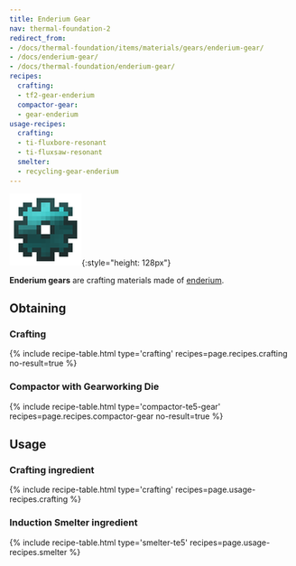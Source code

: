 ```yaml
---
title: Enderium Gear
nav: thermal-foundation-2
redirect_from:
- /docs/thermal-foundation/items/materials/gears/enderium-gear/
- /docs/enderium-gear/
- /docs/thermal-foundation/enderium-gear/
recipes:
  crafting:
  - tf2-gear-enderium
  compactor-gear:
  - gear-enderium
usage-recipes:
  crafting:
  - ti-fluxbore-resonant
  - ti-fluxsaw-resonant
  smelter:
  - recycling-gear-enderium
---
```


![Enderium gear](/assets/images/thermal-foundation/gear-enderium.png){:style="height: 128px"}


**Enderium gears** are crafting materials made of
[enderium](/docs/thermal-foundation-2/enderium-ingot/).


Obtaining
---------

### Crafting
{% include recipe-table.html type='crafting' recipes=page.recipes.crafting no-result=true %}

### Compactor with Gearworking Die
{% include recipe-table.html type='compactor-te5-gear' recipes=page.recipes.compactor-gear no-result=true %}


Usage
-----

### Crafting ingredient
{% include recipe-table.html type='crafting' recipes=page.usage-recipes.crafting %}

### Induction Smelter ingredient
{% include recipe-table.html type='smelter-te5' recipes=page.usage-recipes.smelter %}

